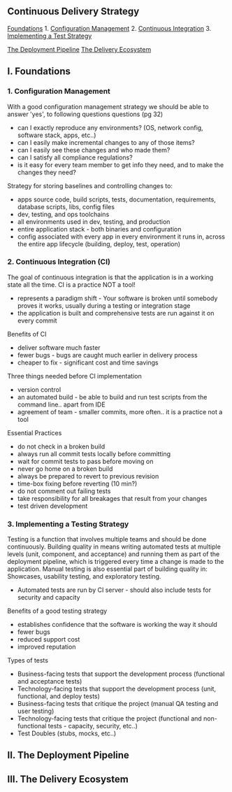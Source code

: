 ## Continuous Delivery Strategy ##
[Foundations](https://github.com/nateleavitt/mindump/blob/master/cdelivery/strategy.md#i-foundations)
	1. [Configuration Management](https://github.com/nateleavitt/mindump/blob/master/cdelivery/strategy.md#1-configuration-management)
	2. [Continuous Integration](https://github.com/nateleavitt/mindump/blob/master/cdelivery/strategy.md#2-continuous-integration-ci)
	3. [Implementing a Test Strategy](https://github.com/nateleavitt/mindump/blob/master/cdelivery/strategy.md#3-implementing-a-testing-strategy)

[The Deployment Pipeline](https://github.com/nateleavitt/mindump/blob/master/cdelivery/strategy.md#ii-the-deployment-pipeline)
[The Delivery Ecosystem](https://github.com/nateleavitt/mindump/blob/master/cdelivery/strategy.md#iii-the-delivery-ecosystem)

## I. Foundations ##
### 1. Configuration Management ###
With a good configuration management strategy we should be able to answer 'yes', to following questions questions (pg 32)
* can I exactly reproduce any environments? (OS, network config, software stack, apps, etc..)
* can I easily make incremental changes to any of those items?
* can I easily see these changes and who made them?
* can I satisfy all compliance regulations?
* is it easy for every team member to get info they need, and to make the changes they need?

Strategy for storing baselines and controlling changes to:
* apps source code, build scripts, tests, documentation, requirements, database scripts, libs, config files
* dev, testing, and ops toolchains
* all environments used in dev, testing, and production
* entire application stack - both binaries and configuration
* config associated with every app in every environment it runs in, across the entire app lifecycle (building, deploy, test, operation)

### 2. Continuous Integration (CI) ###
The goal of continuous integration is that the application is in a working state all the time. CI is a practice NOT a tool!
* represents a paradigm shift - Your software is broken until somebody proves it works, usually during a testing or integration stage
* the application is built and comprehensive tests are run against it on every commit

Benefits of CI
* deliver software much faster
* fewer bugs - bugs are caught much earlier in delivery process
* cheaper to fix - significant cost and time savings

Three things needed before CI implementation
* version control
* an automated build - be able to build and run test scripts from the command line.. apart from IDE
* agreement of team - smaller commits, more often.. it is a practice not a tool

Essential Practices
* do not check in a broken build
* always run all commit tests locally before committing
* wait for commit tests to pass before moving on
* never go home on a broken build
* always be prepared to revert to previous revision
* time-box fixing before reverting (10 min?)
* do not comment out failing tests
* take responsibility for all breakages that result from your changes
* test driven development

### 3. Implementing a Testing Strategy ###
Testing is a function that involves multiple teams and should be done continuously. Building quality in means writing automated tests at multiple levels (unit, component, and acceptance) and running them as part of the deployment pipeline, which is triggered every time a change is made to the application. Manual testing is also essential part of building quality in: Showcases, usability testing, and exploratory testing.
* Automated tests are run by CI server - should also include tests for security and capacity

Benefits of a good testing strategy
* establishes confidence that the software is working the way it should
* fewer bugs
* reduced support cost
* improved reputation

Types of tests
* Business-facing tests that support the development process (functional and acceptance tests)
* Technology-facing tests that support the development process (unit, functional, and deploy tests)
* Business-facing tests that critique the project (manual QA testing and user testing)
* Technology-facing tests that critique the project (functional and non-functional tests - capacity, security, etc..)
* Test Doubles (stubs, mocks, etc..)

## II. The Deployment Pipeline ##
## III. The Delivery Ecosystem ##
